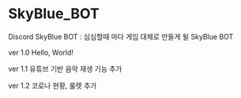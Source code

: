 # SkyBlue_BOT
Discord SkyBlue BOT
: 심심할때 마다 게임 대체로 만들게 될 SkyBlue BOT


ver 1.0 
 Hello, World!

ver 1.1
 유튜브 기반 음악 재생 기능 추가

ver 1.2
 코로나 현황, 룰렛 추가